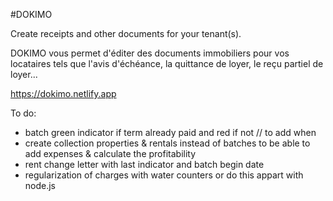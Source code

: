 #DOKIMO

Create receipts and other documents for your tenant(s).

DOKIMO vous permet d'éditer des documents immobiliers pour vos locataires tels que l'avis d'échéance, la quittance de loyer, le reçu partiel de loyer...

https://dokimo.netlify.app

To do:

- batch green indicator if term already paid and red if not // to add when
- create collection properties & rentals instead of batches to be able to add expenses & calculate the profitability
- rent change letter with last indicator and batch begin date
- regularization of charges with water counters or do this appart with node.js
